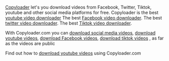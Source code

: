 [Copyloader](https://copyloader.com) let's you download videos from Facebook, Twitter, Tiktok, youtube and other social media platforms for free.
Copyloader is the best [youtube video downloader](https://Copyloader.com)
The best [Facebook video downloader](https://Copyloader.com).
The best [twitter video downloader](https://Copyloader.com).
The best [Tiktok video downloader](https://Copyloader.com). 

With Copyloader.com you can [download social media videos](https://Copyloader.com), [download youtube videos](https://Copyloader.com),  [download Facebook videos](https://Copyloader.com), [download tiktok videos](https://Copyloader.com) , as far as the videos are public 

Find out how to [download youtube videos](https://copyloader.com/posts/how-to-download-youtube-videos-to-your-device-using-copyloader) using Copyloader.com


